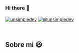 ### Hi there 👋

<p align="left">
<a href="www.linkedin.com/in/julian-valencia-a48379279" target="blank"><img align="center" src="https://img.shields.io/badge/LinkedIn-0077B5?style=for-the-badge&logo=linkedin&logoColor=white" alt="unsimpledev"/></a>
<a href = "mailto:valenciajuliann@hotmail.com" target="blank"><img align="center" src="[https://img.shields.io/badge/Gmail-D14836?style=for-the-badge&logo=gmail&logoColor=white](https://img.shields.io/badge/Microsoft_Outlook-0078D4?style=for-the-badge&logo=microsoft-outlook&logoColor=white)" alt="@unsimpledev"  /></a>
  </p>
<br>
<h2>Sobre mi 😃</h2>
<!--Intro start-->

<!--
**julianvb03/julianvb03** is a ✨ _special_ ✨ repository because its `README.md` (this file) appears on your GitHub profile.

Here are some ideas to get you started:

- 🔭 I’m currently working on ...
- 🌱 I’m currently learning ...
- 👯 I’m looking to collaborate on ...
- 🤔 I’m looking for help with ...
- 💬 Ask me about ...
- 📫 How to reach me: ...
- 😄 Pronouns: ...
- ⚡ Fun fact: ...
-->


